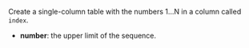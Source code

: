 Create a single-column table with the numbers 1…N in a column called `index`.

- **number**: the upper limit of the sequence.
